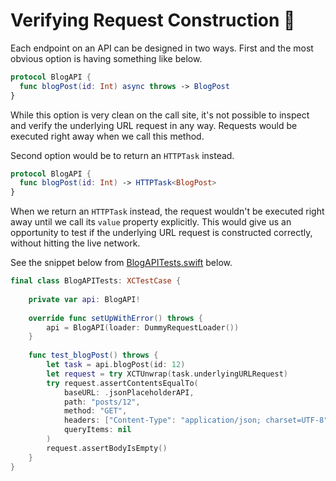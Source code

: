 # Verifying Request Construction 🧪

Each endpoint on an API can be designed in two ways. First and the most obvious option is having something like below.

```swift
protocol BlogAPI {
  func blogPost(id: Int) async throws -> BlogPost
}
```

While this option is very clean on the call site, it's not possible to inspect and verify the underlying URL request in any way. Requests would be executed right away when we call this method.

Second option would be to return an `HTTPTask` instead.

```swift
protocol BlogAPI {
  func blogPost(id: Int) -> HTTPTask<BlogPost>
}
```

When we return an `HTTPTask` instead, the request wouldn't be executed right away until we call its `value` property explicitly. This would give us an opportunity to test if the underlying URL request is constructed correctly, without hitting the live network.

See the snippet below from [BlogAPITests.swift](Tests/HyperTests/BlogAPITests.swift) below.

```swift
final class BlogAPITests: XCTestCase {
    
    private var api: BlogAPI!
    
    override func setUpWithError() throws {
        api = BlogAPI(loader: DummyRequestLoader())
    }
    
    func test_blogPost() throws {
        let task = api.blogPost(id: 12)
        let request = try XCTUnwrap(task.underlyingURLRequest)
        try request.assertContentsEqualTo(
            baseURL: .jsonPlaceholderAPI,
            path: "posts/12",
            method: "GET",
            headers: ["Content-Type": "application/json; charset=UTF-8"],
            queryItems: nil
        )
        request.assertBodyIsEmpty()
    }
}
```
